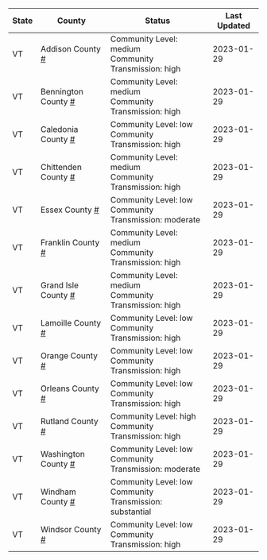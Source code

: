 State | County | Status | Last Updated
--- | --- | --- | --- 
VT | Addison County <a href="#addison_county">#</a> | <a name="addison_county"></a>Community Level: medium<br/>Community Transmission: high | 2023-01-29
VT | Bennington County <a href="#bennington_county">#</a> | <a name="bennington_county"></a>Community Level: medium<br/>Community Transmission: high | 2023-01-29
VT | Caledonia County <a href="#caledonia_county">#</a> | <a name="caledonia_county"></a>Community Level: low<br/>Community Transmission: high | 2023-01-29
VT | Chittenden County <a href="#chittenden_county">#</a> | <a name="chittenden_county"></a>Community Level: medium<br/>Community Transmission: high | 2023-01-29
VT | Essex County <a href="#essex_county">#</a> | <a name="essex_county"></a>Community Level: low<br/>Community Transmission: moderate | 2023-01-29
VT | Franklin County <a href="#franklin_county">#</a> | <a name="franklin_county"></a>Community Level: medium<br/>Community Transmission: high | 2023-01-29
VT | Grand Isle County <a href="#grand_isle_county">#</a> | <a name="grand_isle_county"></a>Community Level: medium<br/>Community Transmission: high | 2023-01-29
VT | Lamoille County <a href="#lamoille_county">#</a> | <a name="lamoille_county"></a>Community Level: low<br/>Community Transmission: high | 2023-01-29
VT | Orange County <a href="#orange_county">#</a> | <a name="orange_county"></a>Community Level: low<br/>Community Transmission: high | 2023-01-29
VT | Orleans County <a href="#orleans_county">#</a> | <a name="orleans_county"></a>Community Level: low<br/>Community Transmission: high | 2023-01-29
VT | Rutland County <a href="#rutland_county">#</a> | <a name="rutland_county"></a>Community Level: high<br/>Community Transmission: high | 2023-01-29
VT | Washington County <a href="#washington_county">#</a> | <a name="washington_county"></a>Community Level: low<br/>Community Transmission: moderate | 2023-01-29
VT | Windham County <a href="#windham_county">#</a> | <a name="windham_county"></a>Community Level: low<br/>Community Transmission: substantial | 2023-01-29
VT | Windsor County <a href="#windsor_county">#</a> | <a name="windsor_county"></a>Community Level: low<br/>Community Transmission: high | 2023-01-29
